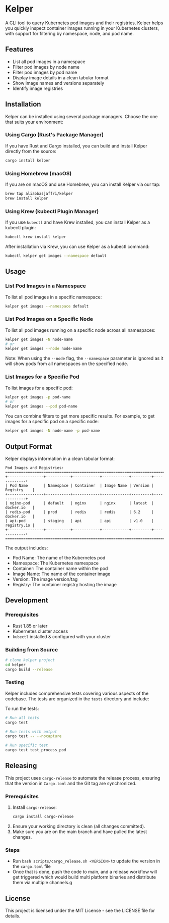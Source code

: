 # Kelper

A CLI tool to query Kubernetes pod images and their registries. Kelper helps you quickly inspect container images running in your Kubernetes clusters, with support for filtering by namespace, node, and pod name.

## Features

- List all pod images in a namespace
- Filter pod images by node name
- Filter pod images by pod name
- Display image details in a clean tabular format
- Show image names and versions separately
- Identify image registries

## Installation

Kelper can be installed using several package managers. Choose the one that suits your environment:

### Using Cargo (Rust's Package Manager)

If you have Rust and Cargo installed, you can build and install Kelper directly from the source:

```bash
cargo install kelper
```

### Using Homebrew (macOS)

If you are on macOS and use Homebrew, you can install Kelper via our tap:

```bash
brew tap aliabbasjaffri/kelper
brew install kelper
```

### Using Krew (kubectl Plugin Manager)

If you use `kubectl` and have Krew installed, you can install Kelper as a kubectl plugin:

```bash
kubectl krew install kelper
```

After installation via Krew, you can use Kelper as a kubectl command:

```bash
kubectl kelper get images --namespace default
```

## Usage

### List Pod Images in a Namespace

To list all pod images in a specific namespace:

```bash
kelper get images --namespace default
```

### List Pod Images on a Specific Node

To list all pod images running on a specific node across all namespaces:

```bash
kelper get images -N node-name
# or
kelper get images --node node-name
```

Note: When using the `--node` flag, the `--namespace` parameter is ignored as it will show pods from all namespaces on the specified node.

### List Images for a Specific Pod

To list images for a specific pod:

```bash
kelper get images -p pod-name
# or
kelper get images --pod pod-name
```

You can combine filters to get more specific results. For example, to get images for a specific pod on a specific node:

```bash
kelper get images -N node-name -p pod-name
```

## Output Format

Kelper displays information in a clean tabular format:

```
Pod Images and Registries:
================================================================================
+----------------+-----------+------------+------------+---------+-------------+
| Pod Name       | Namespace | Container  | Image Name | Version | Registry    |
+----------------+-----------+------------+------------+---------+-------------+
| nginx-pod      | default   | nginx      | nginx      | latest  | docker.io   |
| redis-pod      | prod      | redis      | redis      | 6.2     | docker.io   |
| api-pod        | staging   | api        | api        | v1.0    | registry.io |
+----------------+-----------+------------+------------+---------+-------------+
================================================================================
```

The output includes:

- Pod Name: The name of the Kubernetes pod
- Namespace: The Kubernetes namespace
- Container: The container name within the pod
- Image Name: The name of the container image
- Version: The image version/tag
- Registry: The container registry hosting the image

## Development

### Prerequisites

- Rust 1.85 or later
- Kubernetes cluster access
- `kubectl` installed & configured with your cluster

### Building from Source

```bash
# clone kelper project
cd kelper
cargo build --release
```

### Testing

Kelper includes comprehensive tests covering various aspects of the codebase. The tests are organized in the `tests` directory and include:

To run the tests:

```bash
# Run all tests
cargo test

# Run tests with output
cargo test -- --nocapture

# Run specific test
cargo test test_process_pod
```

## Releasing

This project uses `cargo-release` to automate the release process, ensuring that the version in `Cargo.toml` and the Git tag are synchronized.

### Prerequisites

1.  Install `cargo-release`:
    ```bash
    cargo install cargo-release
    ```
2.  Ensure your working directory is clean (all changes committed).
3.  Make sure you are on the main branch and have pulled the latest changes.

### Steps

- Run `bash scripts/cargo_release.sh <VERSION>` to update the version in the `cargo.toml` file
- Once that is done, push the code to main, and a release workflow will get triggered which would build multi platform binaries and distribute them via multiple channels.g

## License

This project is licensed under the MIT License - see the LICENSE file for details.
